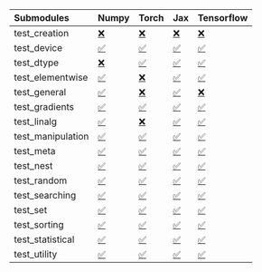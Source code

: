 | Submodules        | Numpy                                                                                                                           | Torch                                                                                                                           | Jax                                                                                                                             | Tensorflow                                                                                                                      |
|:------------------|:--------------------------------------------------------------------------------------------------------------------------------|:--------------------------------------------------------------------------------------------------------------------------------|:--------------------------------------------------------------------------------------------------------------------------------|:--------------------------------------------------------------------------------------------------------------------------------|
| test_creation     | <a href="https://github.com/unifyai/ivy/runs/8088582223?check_suite_focus=true" rel="noopener noreferrer" target="_blank">❌</a> | <a href="https://github.com/unifyai/ivy/runs/8088584591?check_suite_focus=true" rel="noopener noreferrer" target="_blank">❌</a> | <a href="https://github.com/unifyai/ivy/runs/8088587238?check_suite_focus=true" rel="noopener noreferrer" target="_blank">❌</a> | <a href="https://github.com/unifyai/ivy/runs/8088589518?check_suite_focus=true" rel="noopener noreferrer" target="_blank">❌</a> |
| test_device       | <a href="https://github.com/unifyai/ivy/runs/8088582372?check_suite_focus=true" rel="noopener noreferrer" target="_blank">✅</a> | <a href="https://github.com/unifyai/ivy/runs/8088584765?check_suite_focus=true" rel="noopener noreferrer" target="_blank">✅</a> | <a href="https://github.com/unifyai/ivy/runs/8088587413?check_suite_focus=true" rel="noopener noreferrer" target="_blank">✅</a> | <a href="https://github.com/unifyai/ivy/runs/8088589661?check_suite_focus=true" rel="noopener noreferrer" target="_blank">✅</a> |
| test_dtype        | <a href="https://github.com/unifyai/ivy/runs/8088582497?check_suite_focus=true" rel="noopener noreferrer" target="_blank">❌</a> | <a href="https://github.com/unifyai/ivy/runs/8088584979?check_suite_focus=true" rel="noopener noreferrer" target="_blank">✅</a> | <a href="https://github.com/unifyai/ivy/runs/8088587559?check_suite_focus=true" rel="noopener noreferrer" target="_blank">✅</a> | <a href="https://github.com/unifyai/ivy/runs/8088589811?check_suite_focus=true" rel="noopener noreferrer" target="_blank">✅</a> |
| test_elementwise  | <a href="https://github.com/unifyai/ivy/runs/8088582679?check_suite_focus=true" rel="noopener noreferrer" target="_blank">✅</a> | <a href="https://github.com/unifyai/ivy/runs/8088585139?check_suite_focus=true" rel="noopener noreferrer" target="_blank">❌</a> | <a href="https://github.com/unifyai/ivy/runs/8088587745?check_suite_focus=true" rel="noopener noreferrer" target="_blank">✅</a> | <a href="https://github.com/unifyai/ivy/runs/8088589940?check_suite_focus=true" rel="noopener noreferrer" target="_blank">✅</a> |
| test_general      | <a href="https://github.com/unifyai/ivy/runs/8088582842?check_suite_focus=true" rel="noopener noreferrer" target="_blank">✅</a> | <a href="https://github.com/unifyai/ivy/runs/8088585305?check_suite_focus=true" rel="noopener noreferrer" target="_blank">❌</a> | <a href="https://github.com/unifyai/ivy/runs/8088587894?check_suite_focus=true" rel="noopener noreferrer" target="_blank">✅</a> | <a href="https://github.com/unifyai/ivy/runs/8088590071?check_suite_focus=true" rel="noopener noreferrer" target="_blank">❌</a> |
| test_gradients    | <a href="https://github.com/unifyai/ivy/runs/8088583036?check_suite_focus=true" rel="noopener noreferrer" target="_blank">✅</a> | <a href="https://github.com/unifyai/ivy/runs/8088585456?check_suite_focus=true" rel="noopener noreferrer" target="_blank">✅</a> | <a href="https://github.com/unifyai/ivy/runs/8088588018?check_suite_focus=true" rel="noopener noreferrer" target="_blank">✅</a> | <a href="https://github.com/unifyai/ivy/runs/8088590245?check_suite_focus=true" rel="noopener noreferrer" target="_blank">✅</a> |
| test_linalg       | <a href="https://github.com/unifyai/ivy/runs/8088583203?check_suite_focus=true" rel="noopener noreferrer" target="_blank">✅</a> | <a href="https://github.com/unifyai/ivy/runs/8088585610?check_suite_focus=true" rel="noopener noreferrer" target="_blank">❌</a> | <a href="https://github.com/unifyai/ivy/runs/8088588182?check_suite_focus=true" rel="noopener noreferrer" target="_blank">✅</a> | <a href="https://github.com/unifyai/ivy/runs/8088590413?check_suite_focus=true" rel="noopener noreferrer" target="_blank">✅</a> |
| test_manipulation | <a href="https://github.com/unifyai/ivy/runs/8088583346?check_suite_focus=true" rel="noopener noreferrer" target="_blank">✅</a> | <a href="https://github.com/unifyai/ivy/runs/8088585738?check_suite_focus=true" rel="noopener noreferrer" target="_blank">✅</a> | <a href="https://github.com/unifyai/ivy/runs/8088588335?check_suite_focus=true" rel="noopener noreferrer" target="_blank">✅</a> | <a href="https://github.com/unifyai/ivy/runs/8088590552?check_suite_focus=true" rel="noopener noreferrer" target="_blank">✅</a> |
| test_meta         | <a href="https://github.com/unifyai/ivy/runs/8088583477?check_suite_focus=true" rel="noopener noreferrer" target="_blank">✅</a> | <a href="https://github.com/unifyai/ivy/runs/8088585899?check_suite_focus=true" rel="noopener noreferrer" target="_blank">✅</a> | <a href="https://github.com/unifyai/ivy/runs/8088588494?check_suite_focus=true" rel="noopener noreferrer" target="_blank">✅</a> | <a href="https://github.com/unifyai/ivy/runs/8088590719?check_suite_focus=true" rel="noopener noreferrer" target="_blank">✅</a> |
| test_nest         | <a href="https://github.com/unifyai/ivy/runs/8088583637?check_suite_focus=true" rel="noopener noreferrer" target="_blank">✅</a> | <a href="https://github.com/unifyai/ivy/runs/8088586101?check_suite_focus=true" rel="noopener noreferrer" target="_blank">✅</a> | <a href="https://github.com/unifyai/ivy/runs/8088588611?check_suite_focus=true" rel="noopener noreferrer" target="_blank">✅</a> | <a href="https://github.com/unifyai/ivy/runs/8088590933?check_suite_focus=true" rel="noopener noreferrer" target="_blank">✅</a> |
| test_random       | <a href="https://github.com/unifyai/ivy/runs/8088583781?check_suite_focus=true" rel="noopener noreferrer" target="_blank">✅</a> | <a href="https://github.com/unifyai/ivy/runs/8088586236?check_suite_focus=true" rel="noopener noreferrer" target="_blank">✅</a> | <a href="https://github.com/unifyai/ivy/runs/8088588746?check_suite_focus=true" rel="noopener noreferrer" target="_blank">✅</a> | <a href="https://github.com/unifyai/ivy/runs/8088591093?check_suite_focus=true" rel="noopener noreferrer" target="_blank">✅</a> |
| test_searching    | <a href="https://github.com/unifyai/ivy/runs/8088583912?check_suite_focus=true" rel="noopener noreferrer" target="_blank">✅</a> | <a href="https://github.com/unifyai/ivy/runs/8088586399?check_suite_focus=true" rel="noopener noreferrer" target="_blank">✅</a> | <a href="https://github.com/unifyai/ivy/runs/8088588870?check_suite_focus=true" rel="noopener noreferrer" target="_blank">✅</a> | <a href="https://github.com/unifyai/ivy/runs/8088591265?check_suite_focus=true" rel="noopener noreferrer" target="_blank">✅</a> |
| test_set          | <a href="https://github.com/unifyai/ivy/runs/8088584059?check_suite_focus=true" rel="noopener noreferrer" target="_blank">✅</a> | <a href="https://github.com/unifyai/ivy/runs/8088586569?check_suite_focus=true" rel="noopener noreferrer" target="_blank">✅</a> | <a href="https://github.com/unifyai/ivy/runs/8088588982?check_suite_focus=true" rel="noopener noreferrer" target="_blank">✅</a> | <a href="https://github.com/unifyai/ivy/runs/8088591434?check_suite_focus=true" rel="noopener noreferrer" target="_blank">✅</a> |
| test_sorting      | <a href="https://github.com/unifyai/ivy/runs/8088584209?check_suite_focus=true" rel="noopener noreferrer" target="_blank">✅</a> | <a href="https://github.com/unifyai/ivy/runs/8088586778?check_suite_focus=true" rel="noopener noreferrer" target="_blank">✅</a> | <a href="https://github.com/unifyai/ivy/runs/8088589115?check_suite_focus=true" rel="noopener noreferrer" target="_blank">✅</a> | <a href="https://github.com/unifyai/ivy/runs/8088591565?check_suite_focus=true" rel="noopener noreferrer" target="_blank">✅</a> |
| test_statistical  | <a href="https://github.com/unifyai/ivy/runs/8088584333?check_suite_focus=true" rel="noopener noreferrer" target="_blank">✅</a> | <a href="https://github.com/unifyai/ivy/runs/8088586945?check_suite_focus=true" rel="noopener noreferrer" target="_blank">✅</a> | <a href="https://github.com/unifyai/ivy/runs/8088589262?check_suite_focus=true" rel="noopener noreferrer" target="_blank">✅</a> | <a href="https://github.com/unifyai/ivy/runs/8088591704?check_suite_focus=true" rel="noopener noreferrer" target="_blank">✅</a> |
| test_utility      | <a href="https://github.com/unifyai/ivy/runs/8088584481?check_suite_focus=true" rel="noopener noreferrer" target="_blank">✅</a> | <a href="https://github.com/unifyai/ivy/runs/8088587096?check_suite_focus=true" rel="noopener noreferrer" target="_blank">✅</a> | <a href="https://github.com/unifyai/ivy/runs/8088589392?check_suite_focus=true" rel="noopener noreferrer" target="_blank">✅</a> | <a href="https://github.com/unifyai/ivy/runs/8088591846?check_suite_focus=true" rel="noopener noreferrer" target="_blank">✅</a> |